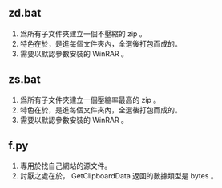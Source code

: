 ## zd.bat
1. 爲所有子文件夾建立一個不壓縮的 zip 。
2. 特色在於，是進每個文件夾內，全選後打包而成的。
3. 需要以默認參數安裝的 WinRAR 。

## zs.bat
1. 爲所有子文件夾建立一個壓縮率最高的 zip 。
2. 特色在於，是進每個文件夾內，全選後打包而成的。
3. 需要以默認參數安裝的 WinRAR 。

## f.py
1. 專用於找自己網站的源文件。
2. 討厭之處在於， GetClipboardData 返回的數據類型是 bytes 。
